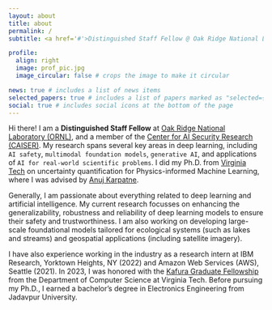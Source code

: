 ```yaml
---
layout: about
title: about
permalink: /
subtitle: <a href='#'>Distinguished Staff Fellow @ Oak Ridge National Lab (ORNL)</a>

profile:
  align: right
  image: prof_pic.jpg
  image_circular: false # crops the image to make it circular

news: true # includes a list of news items
selected_papers: true # includes a list of papers marked as "selected={true}"
social: true # includes social icons at the bottom of the page
---
```


Hi there! I am a **Distinguished Staff Fellow** at <a href='https://www.ornl.gov/'>Oak Ridge National Laboratory (ORNL)</a>, and a member of the <a href='https://www.ornl.gov/caiser'>Center for AI Security Research (CAISER)</a>. My research spans several key areas in deep learning, including `AI safety`, `multimodal foundation models`, `generative AI`, and applications of `AI for real-world scientific problems`. I did my Ph.D. from <a href='https://www.vt.edu/'>Virginia Tech</a> on uncertainty quantification for Physics-informed Machine Learning, where I was advised by <a href='https://anujkarpatne.github.io/'>Anuj Karpatne</a>.

Generally, I am passionate about everything related to deep learning and artificial intelligence. My current research focusses on enhancing the generalizability, robustness and reliability of deep learning models to ensure their safety and trustworthiness. I am also working on developing large-scale foundational models tailored for ecological systems (such as lakes and streams) and geospatial applications (including satellite imagery). 

I have also experience working in the industry as a research intern at IBM Research, Yorktown Heights, NY (2022) and Amazon Web Services (AWS), Seattle (2021). In 2023, I was honored with the <a href='https://cs.vt.edu/Graduate/Funding/fellowships.html'>Kafura Graduate Fellowship</a> from the Department of Computer Science at Virginia Tech. Before pursuing my Ph.D., I earned a bachelor’s degree in Electronics Engineering from Jadavpur University.
